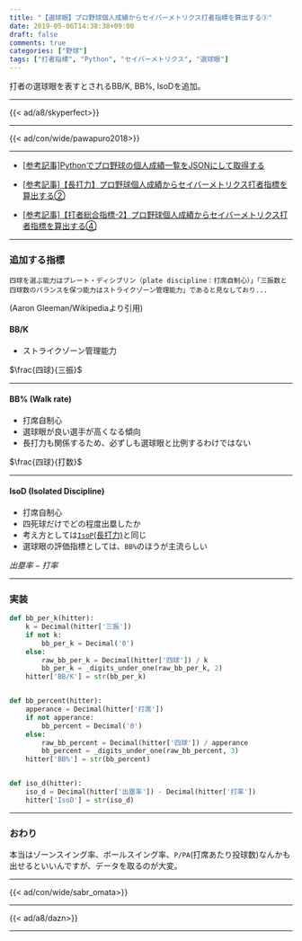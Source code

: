 ```yaml
---
title: "【選球眼】プロ野球個人成績からセイバーメトリクス打者指標を算出する③"
date: 2019-05-06T14:38:38+09:00
draft: false
comments: true
categories: ["野球"]
tags: ["打者指標", "Python", "セイバーメトリクス", "選球眼"]
---
```


打者の選球眼を表すとされるBB/K, BB%, IsoDを追加。

<!--more-->

---

{{< ad/a8/skyperfect>}}

---

{{< ad/con/wide/pawapuro2018>}}

---

- [[参考記事]Pythonでプロ野球の個人成績一覧をJSONにして取得する](https://www.ted027.com/post/python-personal-records)

- [[参考記事]【長打力】プロ野球個人成績からセイバーメトリクス打者指標を算出する②](https://www.ted027.com/post/sabr-3)

- [[参考記事]【打者総合指標-2】プロ野球個人成績からセイバーメトリクス打者指標を算出する④](https://www.ted027.com/post/sabr-5)

---

### 追加する指標

`四球を選ぶ能力はプレート・ディシプリン（plate discipline：打席自制心）」「三振数と四球数のバランスを保つ能力はストライクゾーン管理能力」であると見なしており...`

(Aaron Gleeman/Wikipediaより引用)

#### BB/K

- ストライクゾーン管理能力

$\frac{四球}{三振}$

---

#### BB% (Walk rate)

- 打席自制心
- 選球眼が良い選手が高くなる傾向
- 長打力も関係するため、必ずしも選球眼と比例するわけではない

$\frac{四球}{打数}$

---

#### IsoD (Isolated Discipline)

- 打席自制心
- 四死球だけでどの程度出塁したか
- 考え方としては[`IsoP`(長打力)](https://www.ted027.com/post/sabr-3)と同じ
- 選球眼の評価指標としては、`BB%`のほうが主流らしい

$出塁率 - 打率$

---

### 実装

```py:sabr.py
def bb_per_k(hitter):
    k = Decimal(hitter['三振'])
    if not k:
        bb_per_k = Decimal('0')
    else:
        raw_bb_per_k = Decimal(hitter['四球']) / k
        bb_per_k = _digits_under_one(raw_bb_per_k, 2)
    hitter['BB/K'] = str(bb_per_k)


def bb_percent(hitter):
    apperance = Decimal(hitter['打席'])
    if not apperance:
        bb_percent = Decimal('0')
    else:
        raw_bb_percent = Decimal(hitter['四球']) / apperance
        bb_percent = _digits_under_one(raw_bb_percent, 3)
    hitter['BB%'] = str(bb_percent)


def iso_d(hitter):
    iso_d = Decimal(hitter['出塁率']) - Decimal(hitter['打率'])
    hitter['IsoD'] = str(iso_d)
```

---

### おわり

本当はゾーンスイング率、ボールスイング率、`P/PA`(打席あたり投球数)なんかも出せるといいんですが、データを取るのが大変。

---

{{< ad/con/wide/sabr_omata>}}

---

{{< ad/a8/dazn>}}

---